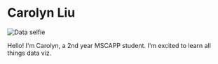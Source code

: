 # Carolyn Liu

![Data selfie](https://drive.google.com/file/d/1GjQbPCy7hmvJ1WEydG_U93I4NkCwJ1uT/view?usp=sharing "Data selfie title")

Hello! I'm Carolyn, a 2nd year MSCAPP student. I'm excited to learn all things
data viz.